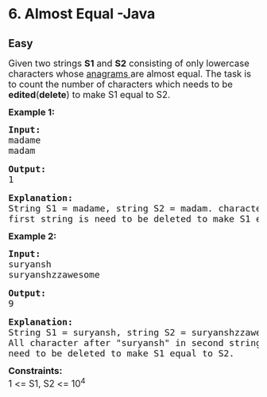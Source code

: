 # 6. Almost Equal -Java
## Easy 
<div class="problem-statement">
                <p></p><p><span style="font-size:18px">Given two strings <strong>S1</strong> and <strong>S2</strong> consisting of only lowercase characters whose <a href="http://www.geeksforgeeks.org/check-whether-two-strings-are-anagram-of-each-other/" target="_blank">anagrams </a>are almost equal. The task is to count the number of characters which needs to be <strong>edited</strong>(<strong>delete</strong>) to make S1 equal to S2.</span></p>

<p><strong><span style="font-size:18px">Example 1:</span></strong></p>

<pre><span style="font-size:18px"><strong>Input:</strong>
madame
madam</span>

<span style="font-size:18px"><strong>Output:</strong>
1</span>

<span style="font-size:18px"><strong>Explanation:
</strong>String S1 = madame, string S2 = madam. character 'e' in </span>
<span style="font-size:18px">first string is need to be deleted to make S1 equal to S2.</span></pre>

<p><strong><span style="font-size:18px">Example 2:</span></strong></p>

<pre><span style="font-size:18px"><strong>Input:</strong>
suryansh
suryanshzzawesome</span>

<span style="font-size:18px"><strong>Output:</strong>
</span><span style="font-size:18px">9</span>

<span style="font-size:18px"><strong>Explanation:
</strong>String S1 = suryansh, string S2 = suryanshzzawesome. 
All character after "suryansh" in </span><span style="font-size:18px">second string are 
need to be deleted to make S1 equal to S2.</span></pre>

<p><span style="font-size:18px"><strong>Constraints:</strong><br>
1 &lt;= S1, S2 &lt;= 10<sup>4</sup></span></p>
 <p></p>
            </div>